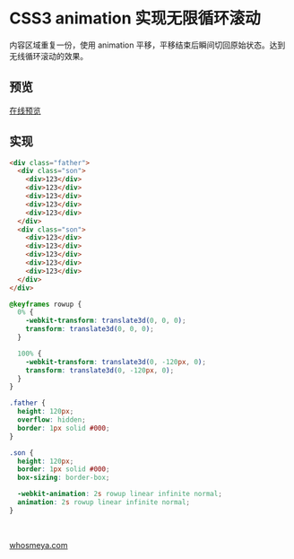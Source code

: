 # CSS3 animation 实现无限循环滚动

内容区域重复一份，使用 animation 平移，平移结束后瞬间切回原始状态。达到无线循环滚动的效果。

## 预览

[在线预览](https://www.whosmeya.com/toys/animation-infinite-rolling/index.html)

## 实现

```html
<div class="father">
  <div class="son">
    <div>123</div>
    <div>123</div>
    <div>123</div>
    <div>123</div>
    <div>123</div>
  </div>
  <div class="son">
    <div>123</div>
    <div>123</div>
    <div>123</div>
    <div>123</div>
    <div>123</div>
  </div>
</div>
```

```css
@keyframes rowup {
  0% {
    -webkit-transform: translate3d(0, 0, 0);
    transform: translate3d(0, 0, 0);
  }

  100% {
    -webkit-transform: translate3d(0, -120px, 0);
    transform: translate3d(0, -120px, 0);
  }
}

.father {
  height: 120px;
  overflow: hidden;
  border: 1px solid #000;
}

.son {
  height: 120px;
  border: 1px solid #000;
  box-sizing: border-box;

  -webkit-animation: 2s rowup linear infinite normal;
  animation: 2s rowup linear infinite normal;
}
```

<br />

[whosmeya.com](https://www.whosmeya.com/)
